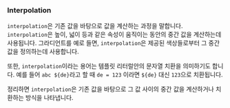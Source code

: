 ### Interpolation
`interpolation`은 기존 값을 바탕으로 값을 계산하는 과정을 말합니다. `interpolation`은 높이, 넓이 등과 같은 속성이 움직이는 동안의 중간 값을 계산하는데 사용됩니다. 그라디언트를 예로 들면, `interpolation`은 제공된 색상들로부터 그 중간 값을 정의하는데 사용합니다.

또한, `interpolation`이라는 용어는 템플릿 리터럴안의 문자열 치환을 의미하기도 합니다. 예를 들어 `abc ${de}`라고 할 때 `de = 123` 이라면 `${de}` 대신 `123`으로 치환됩니다.

정리하면 `interpolation`은 기존 값을 바탕으로 그 값 사이의 중간 값을 계산하거나 치환하는 방식을 나타냅니다.